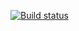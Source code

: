 [![Build status](https://ci.appveyor.com/api/projects/status/1rjn0r0dnmeis6er?svg=true)](https://ci.appveyor.com/project/MarinaSuhareva/carat-2-3-hyryo)

